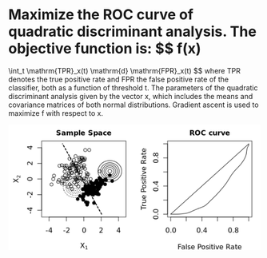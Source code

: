 
Maximize the ROC curve of quadratic discriminant analysis. The objective function is:
$$
f(x)
=
\int_t
\mathrm{TPR}_x(t) \mathrm{d} \mathrm{FPR}_x(t)
$$
where TPR denotes the true positive rate and FPR the false positive rate of the classifier, both as a function of threshold t. The parameters of the quadratic discriminant analysis given by the vector x, which includes the means and covariance matrices of both normal distributions. Gradient ascent is used to maximize f with respect to x.

![Optimization](roc.plots/plot.gif)
